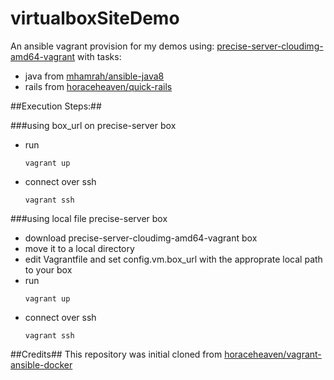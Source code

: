 # virtualboxSiteDemo
An ansible vagrant provision for my demos using: [precise-server-cloudimg-amd64-vagrant](http://cloud-images.ubuntu.com/vagrant/precise/current/precise-server-cloudimg-amd64-vagrant-disk1.box)
with tasks: 
- java from [mhamrah/ansible-java8](https://github.com/mhamrah/ansible-java8)
- rails from [horaceheaven/quick-rails](https://github.com/horaceheaven/quick-rails)


##Execution Steps:##

###using box_url on precise-server box
- run <pre><code>vagrant up</pre></code>
- connect over ssh <pre><code>vagrant ssh</pre></code>

###using local file precise-server box
- download precise-server-cloudimg-amd64-vagrant box
- move it to a local directory
- edit Vagrantfile and set config.vm.box_url with the approprate local path to your box
- run <pre><code>vagrant up</pre></code>
- connect over ssh <pre><code>vagrant ssh</pre></code>



##Credits##
This repository was initial cloned from [horaceheaven/vagrant-ansible-docker](https://github.com/horaceheaven/vagrant-ansible-docker)
